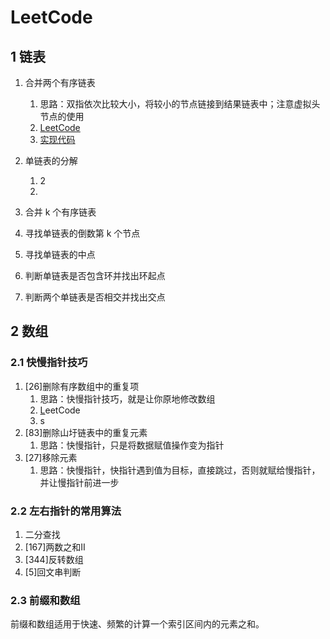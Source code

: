 # LeetCode

## 1 链表

1. 合并两个有序链表

   1. 思路：双指依次比较大小，将较小的节点链接到结果链表中；注意虚拟头节点的使用
   2. [LeetCode](https://leetcode.cn/problems/merge-two-sorted-lists/)
   3. [实现代码](https://github.com/kingstar718/Java-Learning/blob/master/interview/src/main/java/top/wujinxing/leetcode/linked_list/Ch_21_MergeTwoSortedLists.java)
2. 单链表的分解

   1. 2
   2. 
3. 合并 k 个有序链表
4. 寻找单链表的倒数第 k 个节点
5. 寻找单链表的中点
6. 判断单链表是否包含环并找出环起点
7. 判断两个单链表是否相交并找出交点

## 2 数组

### 2.1 快慢指针技巧

1. [26]删除有序数组中的重复项
   1. 思路：快慢指针技巧，就是让你原地修改数组
   2. [L](https://leetcode.cn/problems/remove-duplicates-from-sorted-array/)eetCode
   3. s
2. [83]删除山圩链表中的重复元素
   1. 思路：快慢指针，只是将数据赋值操作变为指针
3. [27]移除元素
   1. 思路：快慢指针，快指针遇到值为目标，直接跳过，否则就赋给慢指针，并让慢指针前进一步

### 2.2 左右指针的常用算法

1. 二分查找
2. [167]两数之和II
3. [344]反转数组
4. [5]回文串判断

### 2.3 前缀和数组

前缀和数组适用于快速、频繁的计算一个索引区间内的元素之和。
